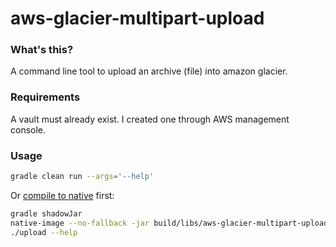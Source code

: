 # aws-glacier-multipart-upload

### What's this?

A command line tool to upload an archive (file) into amazon glacier.

### Requirements

A vault must already exist. I created one through AWS management console.

### Usage

````bash
gradle clean run --args='--help'
````

Or [compile to native](https://github.com/oracle/graal/releases) first:


````bash
gradle shadowJar
native-image --no-fallback -jar build/libs/aws-glacier-multipart-upload-all.jar upload
./upload --help
````

